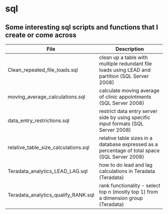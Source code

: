 # sql
## Some interesting sql scripts and functions that I create or come across

File | Description
--- | ----
Clean_repeated_file_loads.sql | clean up a table with multiple redundant file loads using LEAD and partition (SQL Server 2008)
moving_average_calculations.sql | calculate moving average of clinic appointments (SQL Server 2008)
data_entry_restrictions.sql | restrict data entry server side by using specific input formats (SQL Server 2008)
relative_table_size_calculations.sql | relative table sizes in a database expressed as a percentage of total space (SQL Server 2008)
Teradata_analytics_LEAD_LAG.sql | how to do lead and lag calculations in Teradata (Teradata)
Teradata_analytics_qualify_RANK.sql | rank functionality - select top n (mostly top 1) from a dimension group (Teradata)